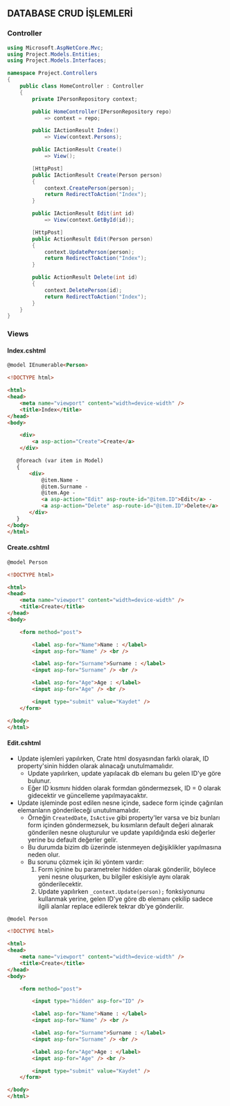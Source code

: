 ## DATABASE CRUD İŞLEMLERİ

### Controller

```cs
using Microsoft.AspNetCore.Mvc;
using Project.Models.Entities;
using Project.Models.Interfaces;

namespace Project.Controllers
{
    public class HomeController : Controller
    {
		private IPersonRepository context;

		public HomeController(IPersonRepository repo)
			=> context = repo;

		public IActionResult Index()
			=> View(context.Persons);

		public IActionResult Create()
			=> View();

		[HttpPost]
		public IActionResult Create(Person person)
		{
			context.CreatePerson(person);
			return RedirectToAction("Index");
		}

		public IActionResult Edit(int id)
			=> View(context.GetById(id));

		[HttpPost]
		public ActionResult Edit(Person person)
		{
			context.UpdatePerson(person);
			return RedirectToAction("Index");
		}

		public ActionResult Delete(int id)
		{
			context.DeletePerson(id);
			return RedirectToAction("Index");
		}
    }
}
```

### Views

#### Index.cshtml

```html
@model IEnumerable<Person>

<!DOCTYPE html>

<html>
<head>
    <meta name="viewport" content="width=device-width" />
    <title>Index</title>
</head>
<body>

    <div>
        <a asp-action="Create">Create</a>
    </div>

   @foreach (var item in Model)
   {
       <div>
           @item.Name - 
           @item.Surname - 
           @item.Age - 
           <a asp-action="Edit" asp-route-id="@item.ID">Edit</a> - 
           <a asp-action="Delete" asp-route-id="@item.ID">Delete</a>
       </div>
   }
</body>
</html>
```

#### Create.cshtml

```html
@model Person

<!DOCTYPE html>

<html>
<head>
    <meta name="viewport" content="width=device-width" />
    <title>Create</title>
</head>
<body>

    <form method="post">

        <label asp-for="Name">Name : </label>
        <input asp-for="Name" /> <br />

        <label asp-for="Surname">Surname : </label>
        <input asp-for="Surname" /> <br />

        <label asp-for="Age">Age : </label>
        <input asp-for="Age" /> <br />

        <input type="submit" value="Kaydet" />
    </form>

</body>
</html>
```

#### Edit.cshtml

- Update işlemleri yapılırken, Crate html dosyasından farklı olarak, ID property'sinin hidden olarak alınacağı unutulmamalıdır.
    - Update yapılırken, update yapılacak db elemanı bu gelen ID'ye göre bulunur.
    - Eğer ID kısmını hidden olarak formdan göndermezsek, ID = 0 olarak gidecektir ve güncelleme yapılmayacaktır.
- Update işleminde post edilen nesne içinde, sadece form içinde çağırılan elemanların gönderileceği unutulmamalıdır.
    - Örneğin `CreatedDate`, `IsActive` gibi property'ler varsa ve biz bunları form içinden göndermezsek, bu kısımların default değeri alınarak gönderilen nesne oluşturulur ve update yapıldığında eski değerler yerine bu default değerler gelir.
    - Bu durumda bizim db üzerinde istenmeyen değişiklikler yapılmasına neden olur.
    - Bu sorunu çözmek için iki yöntem vardır:
        1. Form içinine bu parametreler hidden olarak gönderilir, böylece yeni nesne oluşurken, bu bilgiler eskisiyle aynı olarak gönderilecektir.
        2. Update yapılırken `_context.Update(person);` fonksiyonunu kullanmak yerine, gelen ID'ye göre db elemanı çekilip sadece ilgili alanlar replace edilerek tekrar db'ye gönderilir.

```html
@model Person

<!DOCTYPE html>

<html>
<head>
    <meta name="viewport" content="width=device-width" />
    <title>Create</title>
</head>
<body>

    <form method="post">

        <input type="hidden" asp-for="ID" />

        <label asp-for="Name">Name : </label>
        <input asp-for="Name" /> <br />

        <label asp-for="Surname">Surname : </label>
        <input asp-for="Surname" /> <br />

        <label asp-for="Age">Age : </label>
        <input asp-for="Age" /> <br />

        <input type="submit" value="Kaydet" />
    </form>

</body>
</html>
```